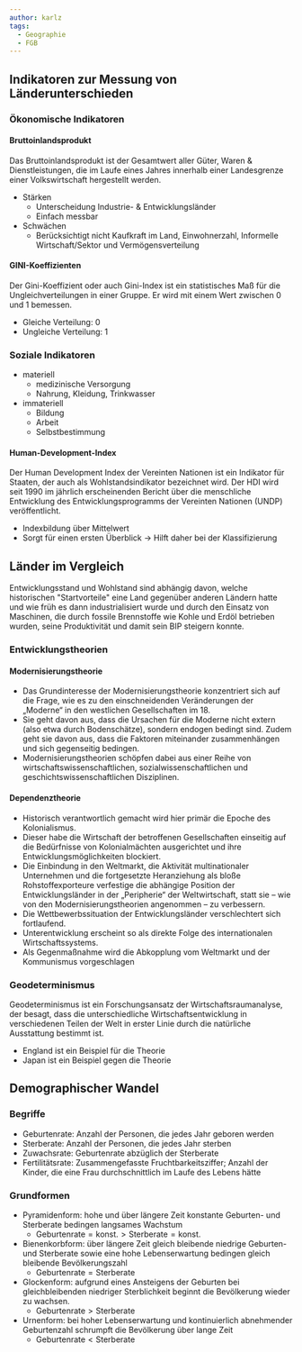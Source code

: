 ```yaml
---
author: karlz
tags:
  - Geographie
  - FGB
---
```


## Indikatoren zur Messung von Länderunterschieden

### Ökonomische Indikatoren

#### Bruttoinlandsprodukt

Das Bruttoinlandsprodukt ist der Gesamtwert aller Güter, Waren & Dienstleistungen, die im Laufe eines Jahres innerhalb einer Landesgrenze einer Volkswirtschaft hergestellt werden.
- Stärken
	- Unterscheidung Industrie- & Entwicklungsländer
	- Einfach messbar
- Schwächen
	- Berücksichtigt nicht Kaufkraft im Land, Einwohnerzahl, Informelle Wirtschaft/Sektor und Vermögensverteilung

#### GINI-Koeffizienten

Der Gini-Koeffizient oder auch Gini-Index ist ein statistisches Maß für die Ungleichverteilungen in einer Gruppe. Er wird mit einem Wert zwischen 0 und 1 bemessen.
- Gleiche Verteilung: 0
- Ungleiche Verteilung: 1

### Soziale Indikatoren

-  materiell
	- medizinische Versorgung
	- Nahrung, Kleidung, Trinkwasser
- immateriell
	- Bildung
	- Arbeit
	- Selbstbestimmung

#### Human-Development-Index

Der Human Development Index der Vereinten Nationen ist ein Indikator für Staaten, der auch als Wohlstandsindikator bezeichnet wird. Der HDI wird seit 1990 im jährlich erscheinenden Bericht über die menschliche Entwicklung des Entwicklungsprogramms der Vereinten Nationen (UNDP) veröffentlicht.
- Indexbildung über Mittelwert
- Sorgt für einen ersten Überblick -> Hilft daher bei der Klassifizierung

## Länder im Vergleich

Entwicklungsstand und Wohlstand sind abhängig davon, welche historischen "Startvorteile" eine Land gegenüber anderen Ländern hatte und wie früh es dann industrialisiert wurde und durch den Einsatz von Maschinen, die durch fossile Brennstoffe wie Kohle und Erdöl betrieben wurden, seine Produktivität und damit sein BIP steigern konnte.

### Entwicklungstheorien

#### Modernisierungstheorie

- Das Grundinteresse der Modernisierungstheorie konzentriert sich auf die Frage, wie es zu den einschneidenden Veränderungen der „Moderne“ in den westlichen Gesellschaften im 18.
- Sie geht davon aus, dass die Ursachen für die Moderne nicht extern (also etwa durch Bodenschätze), sondern endogen bedingt sind. Zudem geht sie davon aus, dass die Faktoren miteinander zusammenhängen und sich gegenseitig bedingen.
- Modernisierungstheorien schöpfen dabei aus einer Reihe von wirtschaftswissenschaftlichen, sozialwissenschaftlichen und geschichtswissenschaftlichen Disziplinen.

#### Dependenztheorie

- Historisch verantwortlich gemacht wird hier primär die Epoche des Kolonialismus.
- Dieser habe die Wirtschaft der betroffenen Gesellschaften einseitig auf die Bedürfnisse von Kolonialmächten ausgerichtet und ihre Entwicklungsmöglichkeiten blockiert.
- Die Einbindung in den Weltmarkt, die Aktivität multinationaler Unternehmen und die fortgesetzte Heranziehung als bloße Rohstoffexporteure verfestige die abhängige Position der Entwicklungsländer in der „Peripherie“ der Weltwirtschaft, statt sie – wie von den Modernisierungstheorien angenommen – zu verbessern.
- Die Wettbewerbssituation der Entwicklungsländer verschlechtert sich fortlaufend.
- Unterentwicklung erscheint so als direkte Folge des internationalen Wirtschaftssystems.
- Als Gegenmaßnahme wird die Abkopplung vom Weltmarkt und der Kommunismus vorgeschlagen

### Geodeterminismus

Geodeterminismus ist ein Forschungsansatz der Wirtschaftsraumanalyse, der besagt, dass die unterschiedliche Wirtschaftsentwicklung in verschiedenen Teilen der Welt in erster Linie durch die natürliche Ausstattung bestimmt ist.
- England ist ein Beispiel für die Theorie
- Japan ist ein Beispiel gegen die Theorie

## Demographischer Wandel

### Begriffe

- Geburtenrate: Anzahl der Personen, die jedes Jahr geboren werden
- Sterberate: Anzahl der Personen, die jedes Jahr sterben
- Zuwachsrate: Geburtenrate abzüglich der Sterberate
- Fertilitätsrate: Zusammengefasste Fruchtbarkeitsziffer; Anzahl der Kinder, die eine Frau durchschnittlich im Laufe des Lebens hätte

### Grundformen

- Pyramidenform: hohe und über längere Zeit konstante Geburten- und Sterberate bedingen langsames Wachstum
	- $\text{Geburtenrate}=\text{konst.}>\text{Sterberate}=\text{konst.}$
- Bienenkorbform: über längere Zeit gleich bleibende niedrige Geburten- und Sterberate sowie eine hohe Lebenserwartung bedingen gleich bleibende Bevölkerungszahl
	- $\text{Geburtenrate}=\text{Sterberate}$
- Glockenform: aufgrund eines Ansteigens der Geburten bei gleichbleibenden niedriger Sterblichkeit beginnt die Bevölkerung wieder zu wachsen.
	- $\text{Geburtenrate}>\text{Sterberate}$
- Urnenform: bei hoher Lebenserwartung und kontinuierlich abnehmender Geburtenzahl schrumpft die Bevölkerung über lange Zeit
	- $\text{Geburtenrate}<\text{Sterberate}$